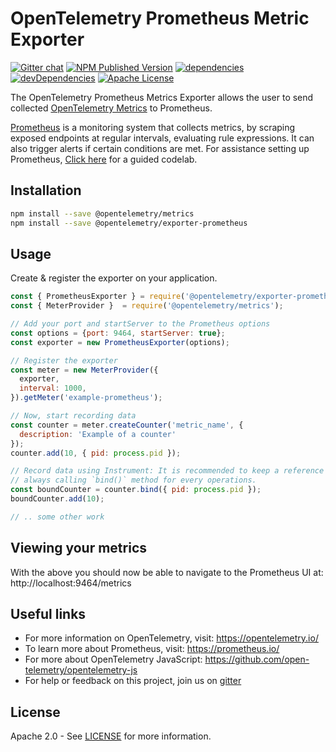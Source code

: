 # OpenTelemetry Prometheus Metric Exporter
[![Gitter chat][gitter-image]][gitter-url]
[![NPM Published Version][npm-img]][npm-url]
[![dependencies][dependencies-image]][dependencies-url]
[![devDependencies][devDependencies-image]][devDependencies-url]
[![Apache License][license-image]][license-image]

The OpenTelemetry Prometheus Metrics Exporter allows the user to send collected [OpenTelemetry Metrics](https://github.com/open-telemetry/opentelemetry-js/tree/master/packages/opentelemetry-metrics) to Prometheus.

[Prometheus](https://prometheus.io/) is a monitoring system that collects metrics, by scraping exposed endpoints at regular intervals, evaluating rule expressions. It can also trigger alerts if certain conditions are met. For assistance setting up Prometheus, [Click here](https://opencensus.io/codelabs/prometheus/#0) for a guided codelab.

## Installation

```bash
npm install --save @opentelemetry/metrics
npm install --save @opentelemetry/exporter-prometheus
```

## Usage

Create & register the exporter on your application.

```js
const { PrometheusExporter } = require('@opentelemetry/exporter-prometheus');
const { MeterProvider }  = require('@opentelemetry/metrics');

// Add your port and startServer to the Prometheus options
const options = {port: 9464, startServer: true};
const exporter = new PrometheusExporter(options);

// Register the exporter
const meter = new MeterProvider({
  exporter,
  interval: 1000,
}).getMeter('example-prometheus');

// Now, start recording data
const counter = meter.createCounter('metric_name', {
  description: 'Example of a counter'
});
counter.add(10, { pid: process.pid });

// Record data using Instrument: It is recommended to keep a reference to the Bound Instrument instead of
// always calling `bind()` method for every operations.
const boundCounter = counter.bind({ pid: process.pid });
boundCounter.add(10);

// .. some other work
```

## Viewing your metrics

With the above you should now be able to navigate to the Prometheus UI at: http://localhost:9464/metrics

## Useful links
- For more information on OpenTelemetry, visit: <https://opentelemetry.io/>
- To learn more about Prometheus, visit: https://prometheus.io/
- For more about OpenTelemetry JavaScript: <https://github.com/open-telemetry/opentelemetry-js>
- For help or feedback on this project, join us on [gitter][gitter-url]

## License

Apache 2.0 - See [LICENSE][license-url] for more information.

[gitter-image]: https://badges.gitter.im/open-telemetry/opentelemetry-js.svg
[gitter-url]: https://gitter.im/open-telemetry/opentelemetry-node?utm_source=badge&utm_medium=badge&utm_campaign=pr-badge&utm_content=badge
[license-url]: https://github.com/open-telemetry/opentelemetry-js/blob/master/LICENSE
[license-image]: https://img.shields.io/badge/license-Apache_2.0-green.svg?style=flat
[dependencies-image]: https://david-dm.org/open-telemetry/opentelemetry-js/status.svg?path=packages/opentelemetry-exporter-prometheus
[dependencies-url]: https://david-dm.org/open-telemetry/opentelemetry-js?path=packages%2Fopentelemetry-exporter-prometheus
[devDependencies-image]: https://david-dm.org/open-telemetry/opentelemetry-js/dev-status.svg?path=packages/opentelemetry-exporter-prometheus
[devDependencies-url]: https://david-dm.org/open-telemetry/opentelemetry-js?path=packages%2Fopentelemetry-exporter-prometheus&type=dev
[npm-url]: https://www.npmjs.com/package/@opentelemetry/exporter-prometheus
[npm-img]: https://badge.fury.io/js/%40opentelemetry%2Fexporter-prometheus.svg
